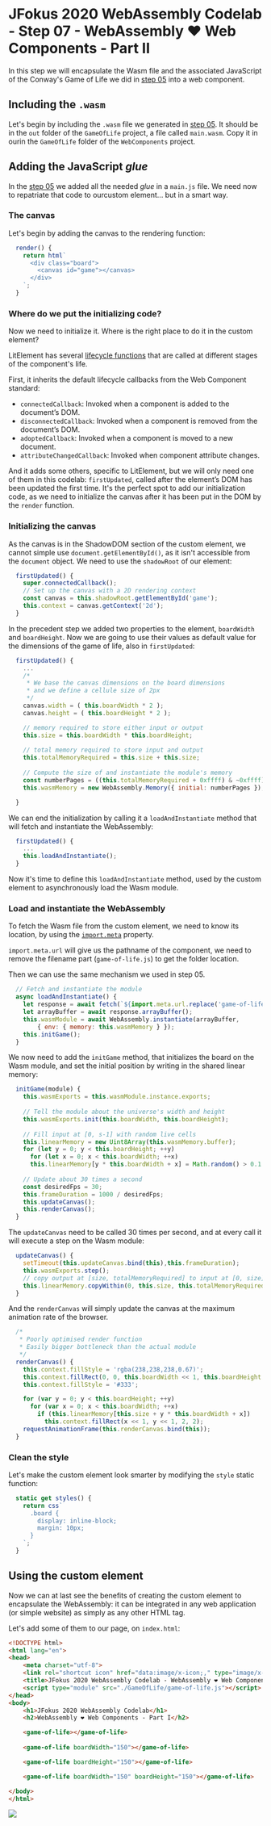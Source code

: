 #  JFokus 2020 WebAssembly Codelab - Step 07 - WebAssembly ❤️ Web Components - Part II

In this step we will encapsulate the Wasm file and the associated JavaScript of the Conway's Game of Life we did in [step 05](./step-05/) into a web component.

## Including the `.wasm`

Let's begin by including the `.wasm` file we generated in [step 05](./step-05/). It should be in the `out` folder of the `GameOfLife` project, a file called `main.wasm`.
Copy it in ourin the `GameOfLife` folder of the `WebComponents` project.

## Adding the JavaScript *glue*

In the [step 05](../step-05/) we added all the needed *glue* in a `main.js` file. 
We need now to repatriate that code to ourcustom element... but in a smart way.

### The canvas

Let's begin by adding the canvas to the rendering function:

```js
  render() {
    return html`
      <div class="board">
        <canvas id="game"></canvas>
      </div>
    `;
  }
```

### Where do we put the initializing code?

Now we need to initialize it. Where is the right place to do it in the custom element?

LitElement has several [lifecycle functions](https://lit-element.polymer-project.org/guide/lifecycle) that are called at different stages of the component's life.

First, it inherits the default lifecycle callbacks from the Web Component standard:

- `connectedCallback`: Invoked when a component is added to the document’s DOM.
- `disconnectedCallback`: Invoked when a component is removed from the document’s DOM.
- `adoptedCallback`: Invoked when a component is moved to a new document.
- `attributeChangedCallback`: Invoked when component attribute changes.

And it adds some others, specific to LitElement, but we will only need one of them in this codelab: `firstUpdated`, called after the element’s DOM has been updated the first time. It's the perfect spot to add our initialization code, as we need to initialize the canvas after it has been put in the DOM by the `render` function. 

### Initializing the canvas

As the canvas is in the ShadowDOM section of the custom element, we cannot simple use `document.getElementById()`, as it isn't accessible from the `document` object. We need to use the `shadowRoot` of our element:

```js  
  firstUpdated() {
    super.connectedCallback();
    // Set up the canvas with a 2D rendering context
    const canvas = this.shadowRoot.getElementById('game');
    this.context = canvas.getContext('2d');
  }
```

In the precedent step we added two properties to the element, `boardWidth` and `boardHeight`. Now we are going to use their values as default value for the dimensions of the game of life, also in `firstUpdated`:


```js  
  firstUpdated() {
    ...
    /*
     * We base the canvas dimensions on the board dimensions
     * and we define a cellule size of 2px
     */ 
    canvas.width = ( this.boardWidth * 2 );
    canvas.height = ( this.boardHeight * 2 );

    // memory required to store either input or output
    this.size = this.boardWidth * this.boardHeight;
    
    // total memory required to store input and output
    this.totalMemoryRequired = this.size + this.size; 
    
    // Compute the size of and instantiate the module's memory
    const numberPages = ((this.totalMemoryRequired + 0xffff) & ~0xffff) >>> 16; // aligned up in 64k units  
    this.wasmMemory = new WebAssembly.Memory({ initial: numberPages });

  }
```

We can end the initialization by calling it a `loadAndInstantiate` method that will fetch and instantiate the WebAssembly:

```js
  firstUpdated() {
    ...
    this.loadAndInstantiate();
  }
```
Now it's time to define this `loadAndInstantiate` method, used by the custom element to asynchronously load the Wasm module.

### Load and instantiate the WebAssembly

To fetch the Wasm file from the custom element, we need to know its location, by using the [`import.meta`](https://developer.mozilla.org/en-US/docs/Web/JavaScript/Reference/Statements/import.meta#Syntax) property.

`import.meta.url` will give us the pathname of the component, we need to remove the filename part (`game-of-life.js`) to get the folder location.  

Then we can use the same mechanism we used in step 05.

```js
  // Fetch and instantiate the module
  async loadAndInstantiate() {
    let response = await fetch(`${import.meta.url.replace('game-of-life.js','')}/main.wasm`);
    let arrayBuffer = await response.arrayBuffer();
    this.wasmModule = await WebAssembly.instantiate(arrayBuffer, 
        { env: { memory: this.wasmMemory } });
    this.initGame();
  }
```

We now need to add the `initGame` method, that initializes the board on the Wasm module, and set the initial position by writing in the shared linear memory:

```js
  initGame(module) {
    this.wasmExports = this.wasmModule.instance.exports;
  
    // Tell the module about the universe's width and height
    this.wasmExports.init(this.boardWidth, this.boardHeight);
  
    // Fill input at [0, s-1] with random live cells
    this.linearMemory = new Uint8Array(this.wasmMemory.buffer);
    for (let y = 0; y < this.boardHeight; ++y)
      for (let x = 0; x < this.boardWidth; ++x)
      this.linearMemory[y * this.boardWidth + x] = Math.random() > 0.1 ? 0 : 1;
  
    // Update about 30 times a second
    const desiredFps = 30;
    this.frameDuration = 1000 / desiredFps;  
    this.updateCanvas();
    this.renderCanvas();
  }
```

The `updateCanvas` need to be called 30 times per second, and at every call it will 
execute a step on the Wasm module:

```js
  updateCanvas() {
    setTimeout(this.updateCanvas.bind(this),this.frameDuration);
    this.wasmExports.step();
    // copy output at [size, totalMemoryRequired] to input at [0, size]
    this.linearMemory.copyWithin(0, this.size, this.totalMemoryRequired);
  }
```

And the `renderCanvas` will simply update the canvas at the maximum animation rate of the browser.

```js
  /*
   * Poorly optimised render function
   * Easily bigger bottleneck than the actual module
   */ 
  renderCanvas() {
    this.context.fillStyle = 'rgba(238,238,238,0.67)';
    this.context.fillRect(0, 0, this.boardWidth << 1, this.boardHeight << 1);
    this.context.fillStyle = '#333';

    for (var y = 0; y < this.boardHeight; ++y)
      for (var x = 0; x < this.boardWidth; ++x)
        if (this.linearMemory[this.size + y * this.boardWidth + x])
          this.context.fillRect(x << 1, y << 1, 2, 2);      
    requestAnimationFrame(this.renderCanvas.bind(this));
  }
```

### Clean the style

Let's make the custom element look smarter by modifying the `style` static function:

```js
  static get styles() { 
    return css`
      .board {
        display: inline-block;
        margin: 10px;
      }
    `;
  }
```

## Using the custom element

Now we can at last see the benefits of creating the custom element to encapsulate the WebAssembly: it can be integrated in any web application (or simple website) as simply as any other HTML tag.

Let's add some of them to our page, on `index.html`:

```html
<!DOCTYPE html>
<html lang="en">
<head>
    <meta charset="utf-8">
    <link rel="shortcut icon" href="data:image/x-icon;," type="image/x-icon"> 
    <title>JFokus 2020 WebAssembly Codelab - WebAssembly ❤️ Web Components - Part I</title>
    <script type="module" src="./GameOfLife/game-of-life.js"></script>
</head>
<body>
    <h1>JFokus 2020 WebAssembly Codelab</h1>
    <h2>WebAssembly ❤️ Web Components - Part I</h2>

    <game-of-life></game-of-life>
   
    <game-of-life boardWidth="150"></game-of-life>

    <game-of-life boardHeight="150"></game-of-life>

    <game-of-life boardWidth="150" boardHeight="150"></game-of-life>

</body>
</html>
```

![](./img/web-component-03.png)





